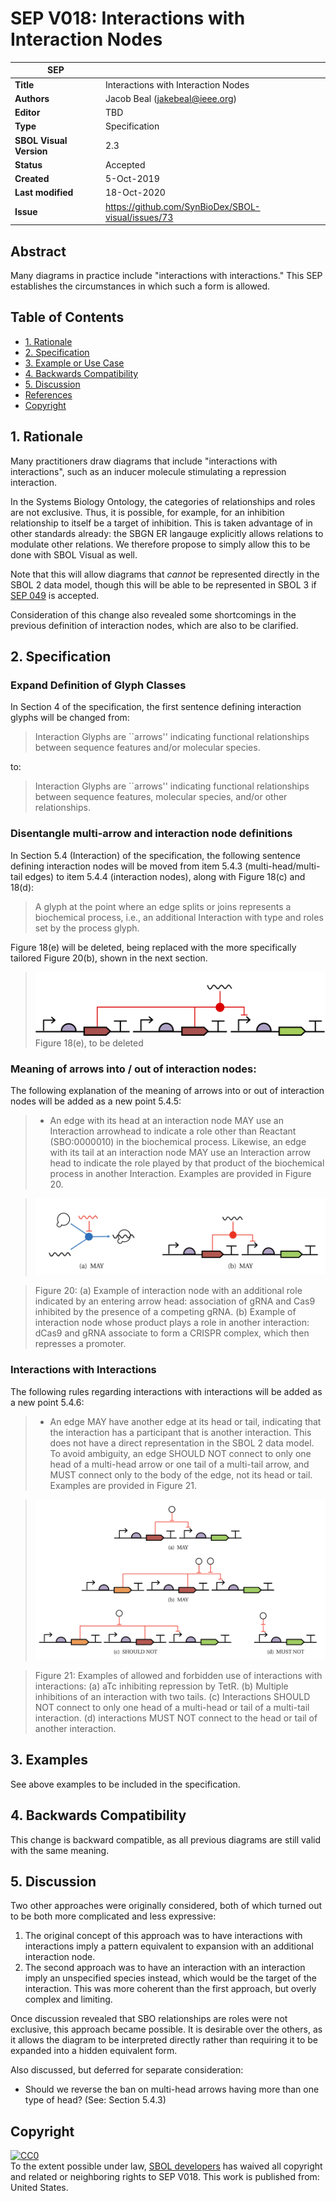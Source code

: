 # SEP V018: Interactions with Interaction Nodes

| SEP | |
| --- | --- |
| **Title** | Interactions with Interaction Nodes |
| **Authors** | Jacob Beal (jakebeal@ieee.org) |
| **Editor** | TBD |
| **Type** | Specification |
| **SBOL Visual Version** | 2.3 |
| **Status** | Accepted |
| **Created** | 5-Oct-2019 |
| **Last modified** | 18-Oct-2020 |
| **Issue**         | https://github.com/SynBioDex/SBOL-visual/issues/73 |


## Abstract

Many diagrams in practice include "interactions with interactions."
This SEP establishes the circumstances in which such a form is allowed.

## Table of Contents  <remove TOC if SEP is rather short>
- [1. Rationale](#rationale) 
- [2. Specification](#specification)
- [3. Example or Use Case](#example)
- [4. Backwards Compatibility](#compatibility)
- [5. Discussion](#discussion)
- [References](#references)
- [Copyright](#copyright)

## 1. Rationale <a name="rationale"></a>

Many practitioners draw diagrams that include "interactions with interactions", such as an inducer molecule stimulating a repression interaction.

In the Systems Biology Ontology, the categories of relationships and roles are not exclusive.  Thus, it is possible, for example, for an inhibition relationship to itself be a target of inhibition. This is taken advantage of in other standards already: the SBGN ER langauge explicitly allows relations to modulate other relations. We therefore propose to simply allow this to be done with SBOL Visual as well.

Note that this will allow diagrams that _cannot_ be represented directly in the SBOL 2 data model, though this will be able to be represented in SBOL 3 if [SEP 049](https://github.com/SynBioDex/SEPs/blob/master/sep_049.md) is accepted.

Consideration of this change also revealed some shortcomings in the previous definition of interaction nodes, which are also to be clarified.

## 2. Specification <a name="specification"></a>

### Expand Definition of Glyph Classes

In Section 4 of the specification, the first sentence defining interaction glyphs will be changed from:

> Interaction Glyphs are ``arrows'' indicating functional relationships between sequence features and/or molecular species.

to:

> Interaction Glyphs are ``arrows'' indicating functional relationships between sequence features, molecular species, and/or other relationships.

### Disentangle multi-arrow and interaction node definitions

In Section 5.4 (Interaction) of the specification, the following sentence defining interaction nodes will be moved from item 5.4.3 (multi-head/multi-tail edges) to item 5.4.4 (interaction nodes), along with Figure 18(c) and 18(d):

> A glyph at the point where an edge splits or joins represents a biochemical process, i.e., an additional Interaction with type and roles set by the process glyph.

Figure 18(e) will be deleted, being replaced with the more specifically tailored Figure 20(b), shown in the next section.

> ![Figure 18(e)](img/SEPV018-fig18e-deleted.png)
> Figure 18(e), to be deleted

### Meaning of arrows into / out of interaction nodes:

The following explanation of the meaning of arrows into or out of interaction nodes will be added as a new point 5.4.5:

> * An edge with its head at an interaction node MAY use an Interaction arrowhead to indicate a role other than Reactant (SBO:0000010) in the biochemical process. Likewise, an edge with its tail at an interaction node MAY use an Interaction arrow head to indicate the role played by that product of the biochemical process in another Interaction. Examples are provided in Figure 20.

> ![Figure 20](img/SEPV018-fig20.png)


> Figure 20: (a) Example of interaction node with an additional role indicated by an entering arrow head: association of gRNA and Cas9 inhibited by the presence of a competing gRNA. (b) Example of interaction node whose product plays a role in another interaction: dCas9 and gRNA associate to form a CRISPR complex, which then represses a promoter.

### Interactions with Interactions

The following rules regarding interactions with interactions will be added as a new point 5.4.6:

> * An edge MAY have another edge at its head or tail, indicating that the interaction has a participant that is another interaction.
>	This does not have a direct representation in the SBOL 2 data model.
>	To avoid ambiguity, an edge SHOULD NOT connect to only one head of a multi-head arrow or one tail of a multi-tail arrow, and MUST connect only to the body of the edge, not its head or tail.
>	Examples are provided in Figure 21.

> ![Figure 21](img/SEPV018-fig21.png)

> Figure 21: Examples of allowed and forbidden use of interactions with interactions: 
>	(a) aTc inhibiting repression by TetR.
>	(b) Multiple inhibitions of an interaction with two tails.
>	(c) Interactions SHOULD NOT connect to only one head of a multi-head or tail of a multi-tail interaction.
>	(d) interactions MUST NOT connect to the head or tail of another interaction.


## 3. Examples <a name='example'></a>

See above examples to be included in the specification.


## 4. Backwards Compatibility <a name='compatibility'></a>

This change is backward compatible, as all previous diagrams are still valid with the same meaning.


## 5. Discussion <a name='discussion'></a>

Two other approaches were originally considered, both of which turned out to be both more complicated and less expressive:

1. The original concept of this approach was to have interactions with interactions imply a pattern equivalent to expansion with an additional interaction node.
2. The second approach was to have an interaction with an interaction imply an unspecified species instead, which would be the target of the interaction. This was more coherent than the first approach, but overly complex and limiting.

Once discussion revealed that SBO relationships are roles were not exclusive, this approach became possible. It is desirable over the others, as it allows the diagram to be interpreted directly rather than requiring it to be expanded into a hidden equivalent form.

Also discussed, but deferred for separate consideration:

* Should we reverse the ban on multi-head arrows having more than one type of head? (See: Section 5.4.3)

## Copyright <a name='copyright'></a>

<p xmlns:dct="http://purl.org/dc/terms/" xmlns:vcard="http://www.w3.org/2001/vcard-rdf/3.0#">
  <a rel="license"
     href="http://creativecommons.org/publicdomain/zero/1.0/">
    <img src="http://i.creativecommons.org/p/zero/1.0/88x31.png" style="border-style: none;" alt="CC0" />
  </a>
  <br />
  To the extent possible under law,
  <a rel="dct:publisher"
     href="sbolstandard.org">
    <span property="dct:title">SBOL developers</span></a>
  has waived all copyright and related or neighboring rights to
  <span property="dct:title">SEP V018</span>.
This work is published from:
<span property="vcard:Country" datatype="dct:ISO3166"
      content="US" about="sbolstandard.org">
  United States</span>.
</p>
